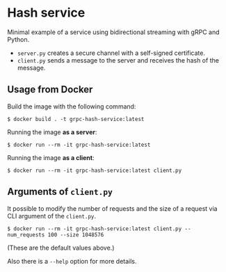 # Hash service

Minimal example of a service using bidirectional streaming with gRPC and Python. 

* `server.py` creates a secure channel with a self-signed certificate.
* `client.py` sends a message to the server and receives the hash of the message.


## Usage from Docker

Build the image with the following command:

```
$ docker build . -t grpc-hash-service:latest
```

Running the image **as a server**:

```
$ docker run --rm -it grpc-hash-service:latest
```

Running the image **as a client**:

```
$ docker run --rm -it grpc-hash-service:latest client.py
```

## Arguments of `client.py`

It possible to modify the number of requests and the size of a request via CLI argument of the `client.py`.

```
$ docker run --rm -it grpc-hash-service:latest client.py --num_requests 100 --size 1048576
```

(These are the default values above.)

Also there is a `--help` option for more details.
